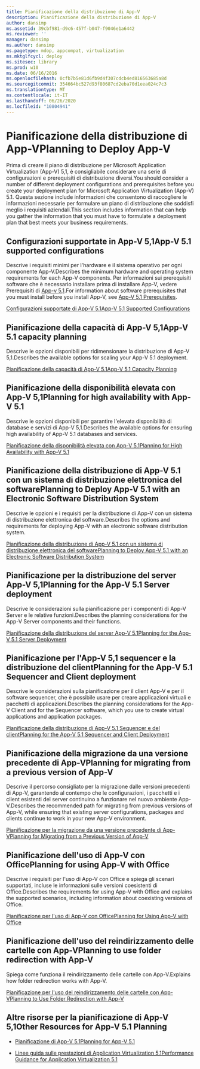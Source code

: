 ```yaml
---
title: Pianificazione della distribuzione di App-V
description: Pianificazione della distribuzione di App-V
author: dansimp
ms.assetid: 39cbf981-d9c6-457f-b047-f9046e1a6442
ms.reviewer: ''
manager: dansimp
ms.author: dansimp
ms.pagetype: mdop, appcompat, virtualization
ms.mktglfcycl: deploy
ms.sitesec: library
ms.prod: w10
ms.date: 06/16/2016
ms.openlocfilehash: 0cfb7b5e81d6fb9d4f307cdcb4ed816563685a8d
ms.sourcegitcommit: 354664bc527d93f80687cd2eba70d1eea024c7c3
ms.translationtype: MT
ms.contentlocale: it-IT
ms.lasthandoff: 06/26/2020
ms.locfileid: "10804941"
---
```

# <span data-ttu-id="6d00e-103">Pianificazione della distribuzione di App-V</span><span class="sxs-lookup"><span data-stu-id="6d00e-103">Planning to Deploy App-V</span></span>


<span data-ttu-id="6d00e-104">Prima di creare il piano di distribuzione per Microsoft Application Virtualization (App-V) 5,1, è consigliabile considerare una serie di configurazioni e prerequisiti di distribuzione diversi.</span><span class="sxs-lookup"><span data-stu-id="6d00e-104">You should consider a number of different deployment configurations and prerequisites before you create your deployment plan for Microsoft Application Virtualization (App-V) 5.1.</span></span> <span data-ttu-id="6d00e-105">Questa sezione include informazioni che consentono di raccogliere le informazioni necessarie per formulare un piano di distribuzione che soddisfi meglio i requisiti aziendali.</span><span class="sxs-lookup"><span data-stu-id="6d00e-105">This section includes information that can help you gather the information that you must have to formulate a deployment plan that best meets your business requirements.</span></span>

## <a href="" id="---------app-v-5-1-supported-configurations"></a> <span data-ttu-id="6d00e-106">Configurazioni supportate in App-V 5,1</span><span class="sxs-lookup"><span data-stu-id="6d00e-106">App-V 5.1 supported configurations</span></span>


<span data-ttu-id="6d00e-107">Descrive i requisiti minimi per l'hardware e il sistema operativo per ogni componente App-V.</span><span class="sxs-lookup"><span data-stu-id="6d00e-107">Describes the minimum hardware and operating system requirements for each App-V components.</span></span> <span data-ttu-id="6d00e-108">Per informazioni sui prerequisiti software che è necessario installare prima di installare App-V, vedere Prerequisiti di [App-v 5,1](app-v-51-prerequisites.md).</span><span class="sxs-lookup"><span data-stu-id="6d00e-108">For information about software prerequisites that you must install before you install App-V, see [App-V 5.1 Prerequisites](app-v-51-prerequisites.md).</span></span>

[<span data-ttu-id="6d00e-109">Configurazioni supportate di App-V 5.1</span><span class="sxs-lookup"><span data-stu-id="6d00e-109">App-V 5.1 Supported Configurations</span></span>](app-v-51-supported-configurations.md)

## <span data-ttu-id="6d00e-110">Pianificazione della capacità di App-V 5,1</span><span class="sxs-lookup"><span data-stu-id="6d00e-110">App-V 5.1 capacity planning</span></span>


<span data-ttu-id="6d00e-111">Descrive le opzioni disponibili per ridimensionare la distribuzione di App-V 5,1.</span><span class="sxs-lookup"><span data-stu-id="6d00e-111">Describes the available options for scaling your App-V 5.1 deployment.</span></span>

[<span data-ttu-id="6d00e-112">Pianificazione della capacità di App-V 5.1</span><span class="sxs-lookup"><span data-stu-id="6d00e-112">App-V 5.1 Capacity Planning</span></span>](app-v-51-capacity-planning.md)

## <span data-ttu-id="6d00e-113">Pianificazione della disponibilità elevata con App-V 5,1</span><span class="sxs-lookup"><span data-stu-id="6d00e-113">Planning for high availability with App-V 5.1</span></span>


<span data-ttu-id="6d00e-114">Descrive le opzioni disponibili per garantire l'elevata disponibilità di database e servizi di App-V 5,1.</span><span class="sxs-lookup"><span data-stu-id="6d00e-114">Describes the available options for ensuring high availability of App-V 5.1 databases and services.</span></span>

[<span data-ttu-id="6d00e-115">Pianificazione della disponibilità elevata con App-V 5.1</span><span class="sxs-lookup"><span data-stu-id="6d00e-115">Planning for High Availability with App-V 5.1</span></span>](planning-for-high-availability-with-app-v-51.md)

## <span data-ttu-id="6d00e-116">Pianificazione della distribuzione di App-V 5.1 con un sistema di distribuzione elettronica del software</span><span class="sxs-lookup"><span data-stu-id="6d00e-116">Planning to Deploy App-V 5.1 with an Electronic Software Distribution System</span></span>


<span data-ttu-id="6d00e-117">Descrive le opzioni e i requisiti per la distribuzione di App-V con un sistema di distribuzione elettronica del software.</span><span class="sxs-lookup"><span data-stu-id="6d00e-117">Describes the options and requirements for deploying App-V with an electronic software distribution system.</span></span>

[<span data-ttu-id="6d00e-118">Pianificazione della distribuzione di App-V 5.1 con un sistema di distribuzione elettronica del software</span><span class="sxs-lookup"><span data-stu-id="6d00e-118">Planning to Deploy App-V 5.1 with an Electronic Software Distribution System</span></span>](planning-to-deploy-app-v-51-with-an-electronic-software-distribution-system.md)

## <span data-ttu-id="6d00e-119">Pianificazione per la distribuzione del server App-V 5,1</span><span class="sxs-lookup"><span data-stu-id="6d00e-119">Planning for the App-V 5.1 Server deployment</span></span>


<span data-ttu-id="6d00e-120">Descrive le considerazioni sulla pianificazione per i componenti di App-V Server e le relative funzioni.</span><span class="sxs-lookup"><span data-stu-id="6d00e-120">Describes the planning considerations for the App-V Server components and their functions.</span></span>

[<span data-ttu-id="6d00e-121">Pianificazione della distribuzione del server App-V 5.1</span><span class="sxs-lookup"><span data-stu-id="6d00e-121">Planning for the App-V 5.1 Server Deployment</span></span>](planning-for-the-app-v-51-server-deployment.md)

## <span data-ttu-id="6d00e-122">Pianificazione per l'App-V 5,1 sequencer e la distribuzione del client</span><span class="sxs-lookup"><span data-stu-id="6d00e-122">Planning for the App-V 5.1 Sequencer and Client deployment</span></span>


<span data-ttu-id="6d00e-123">Descrive le considerazioni sulla pianificazione per il client App-V e per il software sequencer, che è possibile usare per creare applicazioni virtuali e pacchetti di applicazioni.</span><span class="sxs-lookup"><span data-stu-id="6d00e-123">Describes the planning considerations for the App-V Client and for the Sequencer software, which you use to create virtual applications and application packages.</span></span>

[<span data-ttu-id="6d00e-124">Pianificazione della distribuzione di App-V 5.1 Sequencer e del client</span><span class="sxs-lookup"><span data-stu-id="6d00e-124">Planning for the App-V 5.1 Sequencer and Client Deployment</span></span>](planning-for-the-app-v-51-sequencer-and-client-deployment.md)

## <span data-ttu-id="6d00e-125">Pianificazione della migrazione da una versione precedente di App-V</span><span class="sxs-lookup"><span data-stu-id="6d00e-125">Planning for migrating from a previous version of App-V</span></span>


<span data-ttu-id="6d00e-126">Descrive il percorso consigliato per la migrazione dalle versioni precedenti di App-V, garantendo al contempo che le configurazioni, i pacchetti e i client esistenti del server continuino a funzionare nel nuovo ambiente App-V.</span><span class="sxs-lookup"><span data-stu-id="6d00e-126">Describes the recommended path for migrating from previous versions of App-V, while ensuring that existing server configurations, packages and clients continue to work in your new App-V environment.</span></span>

[<span data-ttu-id="6d00e-127">Pianificazione per la migrazione da una versione precedente di App-V</span><span class="sxs-lookup"><span data-stu-id="6d00e-127">Planning for Migrating from a Previous Version of App-V</span></span>](planning-for-migrating-from-a-previous-version-of-app-v51.md)

## <span data-ttu-id="6d00e-128">Pianificazione dell'uso di App-V con Office</span><span class="sxs-lookup"><span data-stu-id="6d00e-128">Planning for using App-V with Office</span></span>


<span data-ttu-id="6d00e-129">Descrive i requisiti per l'uso di App-V con Office e spiega gli scenari supportati, incluse le informazioni sulle versioni coesistenti di Office.</span><span class="sxs-lookup"><span data-stu-id="6d00e-129">Describes the requirements for using App-V with Office and explains the supported scenarios, including information about coexisting versions of Office.</span></span>

[<span data-ttu-id="6d00e-130">Pianificazione per l'uso di App-V con Office</span><span class="sxs-lookup"><span data-stu-id="6d00e-130">Planning for Using App-V with Office</span></span>](planning-for-using-app-v-with-office51.md)

## <span data-ttu-id="6d00e-131">Pianificazione dell'uso del reindirizzamento delle cartelle con App-V</span><span class="sxs-lookup"><span data-stu-id="6d00e-131">Planning to use folder redirection with App-V</span></span>


<span data-ttu-id="6d00e-132">Spiega come funziona il reindirizzamento delle cartelle con App-V.</span><span class="sxs-lookup"><span data-stu-id="6d00e-132">Explains how folder redirection works with App-V.</span></span>

[<span data-ttu-id="6d00e-133">Pianificazione per l'uso del reindirizzamento delle cartelle con App-V</span><span class="sxs-lookup"><span data-stu-id="6d00e-133">Planning to Use Folder Redirection with App-V</span></span>](planning-to-use-folder-redirection-with-app-v51.md)

## <a href="" id="other-resources-for-app-v-5-1-planning-"></a><span data-ttu-id="6d00e-134">Altre risorse per la pianificazione di App-V 5,1</span><span class="sxs-lookup"><span data-stu-id="6d00e-134">Other Resources for App-V 5.1 Planning</span></span>


-   [<span data-ttu-id="6d00e-135">Pianificazione di App-V 5.1</span><span class="sxs-lookup"><span data-stu-id="6d00e-135">Planning for App-V 5.1</span></span>](planning-for-app-v-51.md)

-   [<span data-ttu-id="6d00e-136">Linee guida sulle prestazioni di Application Virtualization 5.1</span><span class="sxs-lookup"><span data-stu-id="6d00e-136">Performance Guidance for Application Virtualization 5.1</span></span>](performance-guidance-for-application-virtualization-51.md)

 

 





